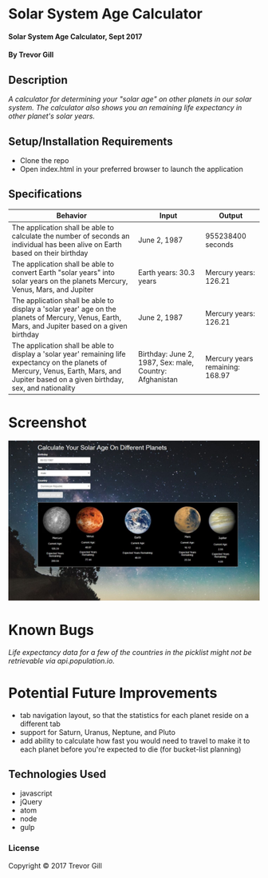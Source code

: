 # Solar System Age Calculator

#### Solar System Age Calculator, Sept 2017

#### By Trevor Gill

## Description

_A calculator for determining your "solar age" on other planets in our solar system. The calculator also shows you an remaining life expectancy in other planet's solar years._

## Setup/Installation Requirements
* Clone the repo
* Open index.html in your preferred browser to launch the application

## Specifications

| Behavior      | Input      | Output       |
| ------------- | ---------- | ------------ |
| The application shall be able to calculate the number of seconds an individual has been alive on Earth based on their birthday | June 2, 1987 | 955238400 seconds |
| The application shall be able to convert Earth "solar years" into solar years on the planets Mercury, Venus, Mars, and Jupiter | Earth years: 30.3 years | Mercury years: 126.21 |
| The application shall be able to display a 'solar year' age on the planets of Mercury, Venus, Earth, Mars, and Jupiter based on a given birthday | June 2, 1987 | Mercury years: 126.21 |
| The application shall be able to display a 'solar year' remaining life expectancy on the planets of Mercury, Venus, Earth, Mars, and Jupiter based on a given birthday, sex, and nationality | Birthday: June 2, 1987, Sex: male, Country: Afghanistan | Mercury years remaining: 168.97 |



# Screenshot
![Create new user](images/screenshot.JPG)

# Known Bugs
_Life expectancy data for a few of the countries in the picklist might not be retrievable via api.population.io._

# Potential Future Improvements
* tab navigation layout, so that the statistics for each planet reside on a different tab
* support for Saturn, Uranus, Neptune, and Pluto
* add ability to calculate how fast you would need to travel to make it to each planet before you're expected to die (for bucket-list planning)

## Technologies Used
* javascript
* jQuery
* atom
* node
* gulp

### License

Copyright &copy; 2017 Trevor Gill
